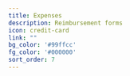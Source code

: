 ```yaml
---
title: Expenses
description: Reimbursement forms
icon: credit-card
link: ""
bg_color: '#99ffcc'
fg_color: '#000000'
sort_order: 7
---
```

